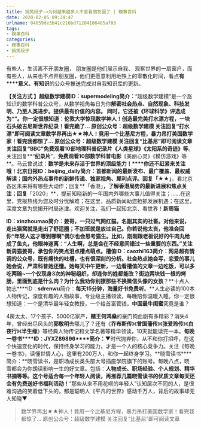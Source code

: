 ```yaml
---
title: 搞笑段子->为何越来越多人不爱看朋友圈了 | 糗事百科
date: 2020-02-05 09:34:47
urlname: 04059de3b41c216bd71204106405af83
tags: 
- 糗事百科
categories:
- 糗事百科
- 搞笑段子
---
```

有些人，生活离不开朋友圈， 朋友圈是他们展示自我、 观察世界的一扇窗户，而有些人，从来也不点开朋友圈，他们更愿意利用地铁上的零散化时间，看点**有****意义、有知识**的公众号推送完成对自我知识库的更新。

**【关注方式 】****超级数学建模****ID：****supermodeling****简介：**“超级数学建模”是一个涨知识的数学科普公众号，从数学视角每日为你**解密社会热点、自然现象、科技发明、乃至人类进步。**提供最有价值的内容。 同时，它还被《环球科学》评选成为“”。你一定很想知道：伦敦大学惊现数学神人！创造最完美打水漂方程，一块石头破吉尼斯世界纪录！看完跪了... 原创公众号：超级数学建模 关注回复“打水漂”即可阅读文章数学界再出★★神人！竟用一个比基尼方程，暴力吊打美国数学家！看完我都惊了... 原创公众号：超级数学建模 关注回复“比基尼”即可阅读文章关注回复**“****BBC****”**免费观看10部地理科普纪录片**《人类星球》《太阳系的奇迹》等**。关注回复**“****纪录片****”，**免费观看10部数学科普电影**《美丽心灵》《模仿游戏》等**。马云曾说过：**数学是未来存活于世界的顶级能力！****你还不赶紧来关注哦！****北京日报****ID：****beijing_daily****简介：**首都新闻的最新发布、最广覆盖、最权威解读；国内外热点事件的新鲜传递、独家视角、犀利点评。回复**「★★」**，看北京各区未来将有哪些大动作；回复**「香港」**，了解香港局势的最新进展和焦点关注；回复**「2020」**，提前知晓新的一年国内外哪些大事儿值得关注；……在这里，党报热线为您及时分忧解难；在这里，品质新闻助您抢抓发展机遇；在这里，深度文章为您揭开时局迷津。欢迎关注，我们一起知北京、看世界！**新周猫**

**ID：****xinzhoumao****简介：**姜哥，一只过气网红猫。名副其实的社畜。对他来说，**走出猫窝就是走出了舒适圈；****不加班就是放过自己。**你若说他太丧，他准会回你“年轻人这才哪到哪啊”偶尔也会思考猫生。比如，刚刚跟老板说好的牛肉丸给成了鱼丸，他眼神迷离：“人生啊，总是会在不经意间错过一些重要的东西。”**关注新周猫姜哥，承包你的笑点泪点槽点萌点。****槽值****ID：****caozhi163****简介：**网易超有情调的公众号，既有痛快的吐槽，也有很深刻的分析。社会热点她会写，恋爱的事儿她会说，严肃科普她还懂。她每天中午更新，一边看槽值的文章一边吃饭，可以多吃两碗~一个**仅现身3次的神秘组织**，却连你的姓都能改？街边两块钱一根的烤肠，里面**到底是****什么肉**？为什么我劝你**别撩那些不换微信头像的女孩**？**十点人物志****ID：****sdrenwu****简介：****每天15分钟，海量好书免费听****。**人生必读的100本人物传记，深度有趣的人物故事，专业级主播领读，每晚陪你温暖入睡。你一定很想知道：一个是清华最年轻女教授，一个给首富管钱，**中国最牛闺蜜**究竟是谁？

4房太太、17个孩子、5000亿家产，**赌王何鸿燊**的豪门狗血剧有多精彩？消失4年，曾经出尽风头的**郭敬明**去哪儿了？还有《**乔布斯传**》《**曾国藩传**》《**张爱玲传**》《**白夜行**》《**半生缘**》等经典人物传记和文学名著等精华领读，10天就能读完一本。**每晚一卷书****ID**：**JYXZ89896****简介：**▼时代抛弃你，从不和你打招呼，在这个快速变化的时代，保持终身学习的能力，才是一个人的核心竞争力。关注《每晚一卷书》，读懂世情人心，这里有200万人，和你一起终身学习。**晓雪读书****简介：**晓雪读书，是职场成长类头部大号插座学院旗下的账号。每晚八点，晓雪都会为你朗读影响一生的好文章。包括：**人物成长、职场经验、**个人规划、精华书摘等等。这个号适合每一个年轻人阅读，再推荐几篇晓雪读书的优质文章**每天还会有免费送好书福利活动！**“那些从来不用花呗的年轻人”认知层次不同的人，是很难沟通的笑着低下头的，都是聪明人《平凡的世界》感动千万人，背后的故事却无人知晓▼

> 数学界再出★★神人！竟用一个比基尼方程，暴力吊打美国数学家！看完我都惊了... 原创公众号：超级数学建模 关注回复“比基尼”即可阅读文章


